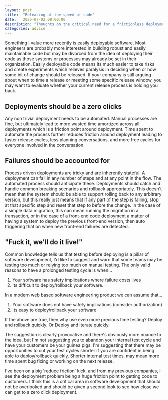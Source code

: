 ```yaml
---
layout: post
title:  "Releasing at the speed of code"
date:   2025-07-02 08:00:00
description: "Thoughts on the critical need for a frictionless deployment process"
categories: advice
---
```


Something I value more recently is easily deployable software. Most engineers are probably more interested in building robust and easily maintainable code but may be divorced from the idea of deploying their code as those systems or processes may already be set in their organization. Easily deployable code means its much easier to take risks and create experiments which relieves paralysis in deciding when or how some bit of change should be released. If your company is still arguing about when to time a release or meeting some specific release window, you may want to evaluate whether your current release process is holding you back.

## Deployments should be a zero clicks
Any non trivial deployment needs to be automated. Manual processes are fine, but ultimately lead to more wasted time amortized across all deployments which is a friction point around deployment. Time spent to automate the process further reduces friction around deployment leading to faster release cycles, less planning conversations, and more free cycles for everyone involved in the conversation.

## Failures should be accounted for
Process driven deployments are tricky and are inherently stateful. A deployment can fail in any number of steps and at any point in the flow. The automated process should anticipate these. Deployments should catch and handle common breaking scenarios and rollback appropriately. This doesn't mean that the system should be able to support rolling back to any arbitrary version, but this really just means that if any part of the step is failing, stop at that specific step and reset that step to before the change. In the case of a simple data migration, this can mean running the migration in a transaction, or in the case of a front-end code deployment a matter of having a system to deploy the previous front-end version, then auto triggering that on when new front-end failures are detected.

## "Fuck it, we'll do it live!"
Common knowledge tells us that testing before deploying is a pillar of software development, I'd like to suggest and warn that some teams may be testing too much or relying too much on manual testing. The only valid reasons to have a prolonged testing cycle is when...
1. Your software has safety implications where failure costs lives
2. Its difficult to deploy/rollback your software.

In a modern web based software engineering product we can assume that...
1. Your software does not have safety implications (consider authorization)
2. Its easy to deploy/rollback your software

If the above are true, then why use even more precious time testing? Deploy and rollback quickly. Or Deploy and iterate quickly.

The suggestion is clearly provocative and there's obviously more nuance to the idea, but I'm not suggesting you to abandon your internal test cycle and have your customers be your guinea pigs. I'm suggesting that there may be opportunities to cut your test cycles shorter if you are confident in being able to deploy/rollback quickly. Shorter internal test times, may mean more time spent bug fixing or working on the next release.

I've been on a big 'reduce friction' kick, and from my previous companies, I see the deployment problem being a huge friction point to getting code to customers. I think this is a critical area in software development that should not be overlooked and should be given a second look to see how close we can get to a zero click deployment.